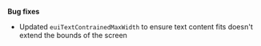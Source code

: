 **Bug fixes**

- Updated `euiTextContrainedMaxWidth` to ensure text content fits doesn't extend the bounds of the screen